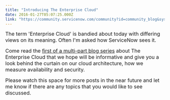 ```yaml
---
title: "Introducing The Enterprise Cloud"
date: 2016-01-27T05:07:25.000Z
link: "https://community.servicenow.com/community?id=community_blog&sys_id=f07dae29dbd0dbc01dcaf3231f9619f3"
---
```

<p><span style="font-size: 12pt;">The term 'Enterprise Cloud' is bandied about today with differing views on its meaning. Often I'm asked how ServiceNow sees it.</span></p><p></p><p><span style="font-size: 12pt;">Come read the <a title="rvicematters.servicenow.com/introducing-the-enterprise-cloud/" href="http://servicematters.servicenow.com/introducing-the-enterprise-cloud/">first of a multi-part blog series</a> about The Enterprise Cloud that we hope will be informative and give you a look behind the curtain on our cloud architecture, how we measure availability and security.</span></p><p></p><p><span style="font-size: 12pt;">Please watch this space for more posts in the near future and let me know if there are any topics that you would like to see discussed.</span></p>
